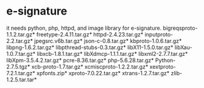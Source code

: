 # e-signature
it needs python, php, httpd, and image library for e-signature.
bigreqsproto-1.1.2.tar.gz*
freetype-2.4.11.tar.gz*
httpd-2.4.23.tar.gz*
inputproto-2.2.tar.gz*
jpegsrc.v6b.tar.gz*
json-c-0.8.tar.gz*
kbproto-1.0.6.tar.gz*
libpng-1.6.2.tar.gz*
libpthread-stubs-0.3.tar.gz*
libX11-1.5.0.tar.gz*
libXau-1.0.7.tar.gz*
libxcb-1.8.1.tar.gz*
libXdmcp-1.1.1.tar.gz*
libxml2-2.7.7.tar.gz*
libXpm-3.5.4.2.tar.gz*
pcre-8.36.tar.gz*
php-5.6.28.tar.gz*
Python-2.7.5.tgz*
xcb-proto-1.7.tar.gz*
xcmiscproto-1.2.2.tar.gz*
xextproto-7.2.1.tar.gz*
xpfonts.zip*
xproto-7.0.22.tar.gz*
xtrans-1.2.7.tar.gz*
zlib-1.2.5.tar.tar*
